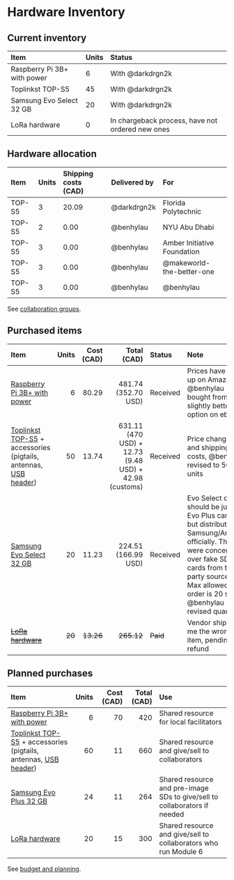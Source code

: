 # Hardware Inventory

## Current inventory

| Item | Units | Status |
|:-----|:------|:-------|
| Raspberry Pi 3B+ with power | 6 | With @darkdrgn2k |
| Toplinkst TOP-S5 | 45 | With @darkdrgn2k |
| Samsung Evo Select 32 GB | 20 | With @darkdrgn2k |
| LoRa hardware | 0 | In chargeback process, have not ordered new ones |

## Hardware allocation

| Item | Units | Shipping costs (CAD) | Delivered by | For |
|:--|:--|:--|:--|:--|
| TOP-S5 | 3 | 20.09 | @darkdrgn2k | Florida Polytechnic |
| TOP-S5 | 2 | 0.00 | @benhylau | NYU Abu Dhabi |
| TOP-S5 | 3 | 0.00 | @benhylau | Amber Initiative Foundation |
| TOP-S5 | 3 | 0.00 | @benhylau | @makeworld-the-better-one |
| TOP-S5 | 3 | 0.00 | @benhylau | @benhylau |

See [collaboration groups](https://github.com/tomeshnet/p2p-internet-workshop/issues/68).

## Purchased items

| Item | Units | Cost (CAD) | Total (CAD) | Status | Note |
|:--|--:|--:|--:|:--|:--|
| [Raspberry Pi 3B+ with power](https://www.ebay.ca/itm/232708265037) | 6 | 80.29 | 481.74 (352.70 USD) | Received | Prices have gone up on Amazon, @benhylau bought from a slightly better option on ebay |
| [Toplinkst TOP-S5](https://toplinkst-wifi.en.made-in-china.com/product/NyaQzvYEsGWL/China-Top-S5-802-11A-B-G-N-300Mbps-Rt5572-Dual-Band-USB-Wireless-Module-with-Ce-FCC-for-STB.html) + accessories (pigtails, antennas, [USB header](https://www.ebay.ca/itm/10PCS-USB-Male-to-2-54mm-DIP-Adapter-Converter-Board-4-Pin-PCB-DIY-Power-Supply/132646223066)) | 50 | 13.74 | 631.11 (470 USD) + 12.73 (9.48 USD) + 42.98 (customs) | Received | Price changes and shipping costs, @benhylau revised to 50 units |
| [Samsung Evo Select 32 GB](https://www.amazon.com/gp/product/B06XWN9Q99/) | 20 | 11.23 | 224.51 (166.99 USD) | Received | Evo Select cards should be just like Evo Plus cards, but distributed by Samsung/Amazon officially. There were concerns over fake SD cards from third-party sources. Max allowed per order is 20 so @benhylau revised quantity |
| ~~[LoRa hardware](https://www.aliexpress.com/item/LoRa-ESP32-ESP-32-0-96-Inch-Blue-OLED-Display-Bluetooth-WIFI-CP2102-LoRa-Kit-32/32856663861.html)~~ | ~~20~~ | ~~13.26~~ | ~~265.12~~ | ~~Paid~~ | Vendor shipped me the wrong item, pending refund |

## Planned purchases

| Item | Units | Cost (CAD) | Total (CAD) | Use |
|:--|--:|--:|--:|:--|
| [Raspberry Pi 3B+ with power](https://www.amazon.ca/CanaKit-Raspberry-Premium-Clear-Supply/dp/B07BD51R39/ref=sr_1_3?ie=UTF8&qid=1537269850&sr=8-3&keywords=CanaKit) | 6 | 70 | 420 | Shared resource for local facilitators |
| [Toplinkst TOP-S5](https://toplinkst-wifi.en.made-in-china.com/product/NyaQzvYEsGWL/China-Top-S5-802-11A-B-G-N-300Mbps-Rt5572-Dual-Band-USB-Wireless-Module-with-Ce-FCC-for-STB.html) + accessories (pigtails, antennas, [USB header](https://www.ebay.ca/itm/10PCS-USB-Male-to-2-54mm-DIP-Adapter-Converter-Board-4-Pin-PCB-DIY-Power-Supply/132646223066)) | 60 | 11 | 660 | Shared resource and give/sell to collaborators |
| [Samsung Evo Plus 32 GB](https://es.aliexpress.com/store/product/Original-SAMSUNG-Micro-SD-card-Memory-Card-EVO-EVO-Plus-32GB-Class10-TF-Card-C10-80MB/2882215_32801860844.html?spm=a219c.search0204.3.312.597e7641Ma9jyX&ws_ab_test=searchweb0_0,searchweb201602_4_10065_10068_10547_10059_10884_10548_10887_10696_100031_309_10084_10083_10103_451_452_10618_10307_10820_10303_525,searchweb201603_55,ppcSwitch_5_ppcChannel&algo_expid=89b40dad-d8cd-4036-85a4-c48516992182-44&algo_pvid=89b40dad-d8cd-4036-85a4-c48516992182&priceBeautifyAB=0) | 24 | 11 | 264 | Shared resource and pre-image SDs to give/sell to collaborators if needed |
| [LoRa hardware](https://www.aliexpress.com/item/LoRa-ESP32-ESP-32-0-96-Inch-Blue-OLED-Display-Bluetooth-WIFI-CP2102-LoRa-Kit-32/32856663861.html) | 20 | 15 | 300 | Shared resource and give/sell to collaborators who run Module 6 |

See [budget and planning](https://github.com/tomeshnet/p2p-internet-workshop/issues/56).
